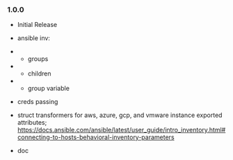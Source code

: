 ### 1.0.0
- Initial Release

- ansible inv:
- - groups
- - children
- - group variable
- creds passing
- struct transformers for aws, azure, gcp, and vmware instance exported attributes; https://docs.ansible.com/ansible/latest/user_guide/intro_inventory.html#connecting-to-hosts-behavioral-inventory-parameters
- doc
